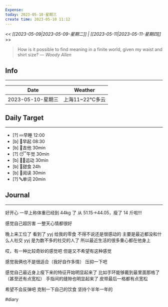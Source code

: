 ```yaml
---
Expense: 
today: 2023-05-10-星期三
create time: 2023-05-10 11:12
---
```


<< *[[2023-05-09|2023-05-09-星期二]] | [[2023-05-11|2023-05-11-星期四]]* >>


> How is it possible to find meaning in a finite world, given my waist and shirt size?
> — <cite>Woody Allen</cite>


## Info
***
| Date        | Weather      | 
| ----------- | ------------ |
| 2023-05-10-星期三 |  上海11~22℃多云 |


## Daily Target 
***
- [?] 💤早睡   12:00
- [b] 🌅早起    08:30
- [b] 🎵吉他    30min
- [?] 😴午觉    30min
- [b] 🏃‍♀️运动    30min
- [b] 🚫甜食    24h
- [b] 📖阅读    30min
- [?] 🔤单词    20min    


##  Journal
***

好开心
一早上称体重已经到 44kg 了
从 51.15->44.05，瘦了 14 斤啦!!!

感觉自己超厉害
一整天心情都很好

晚上来工位了
看到了 yyj 给我的零食
不得不说还是很感动的
主要是最近都没和什么人社交
yyj 是为数不多的社交的人了
所以最近生活的很多重心都在他身上

哎，有一种比较奇妙的感觉吧
但是又不希望有这种感觉

感觉我俩也不是很适合（我好自作多情）
压抑一下吧

感觉自己最近身上瘦下来的特征开始明显起来了
比如手环能够戴到最里面那格了（甚至还有点宽松）
手指间的缝隙也明显起来了
皮带最后一格都有点宽松

希望不会反弹吧
克制一下自己的饮食
坚持个半年一年的

#diary